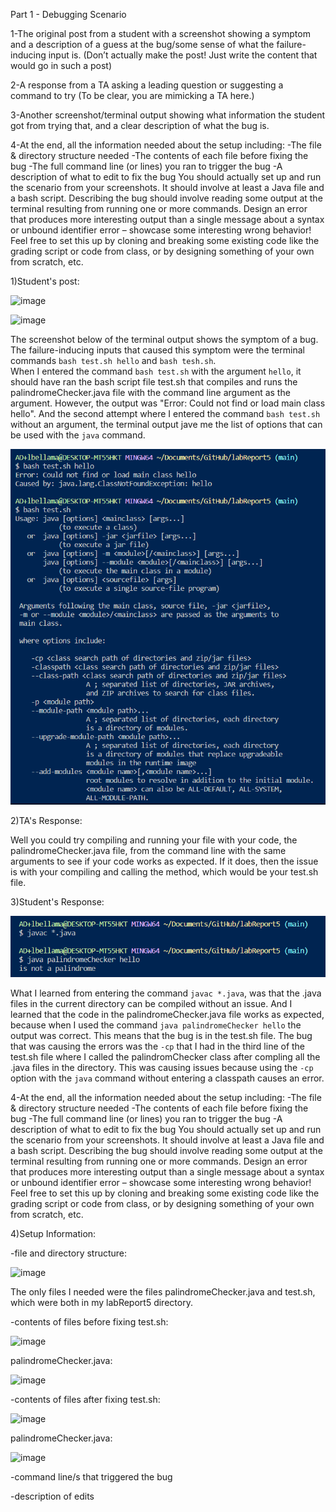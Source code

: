 
Part 1 - Debugging Scenario

1-The original post from a student with a screenshot showing a symptom and a description of a guess at the bug/some sense of what the failure-inducing input is. (Don’t actually make the post! Just write the content that would go in such a post)

2-A response from a TA asking a leading question or suggesting a command to try (To be clear, you are mimicking a TA here.)

3-Another screenshot/terminal output showing what information the student got from trying that, and a clear description of what the bug is.

4-At the end, all the information needed about the setup including:
-The file & directory structure needed
-The contents of each file before fixing the bug
-The full command line (or lines) you ran to trigger the bug
-A description of what to edit to fix the bug
You should actually set up and run the scenario from your screenshots. It should involve at least a Java file and a bash script. Describing the bug should involve reading some output at the terminal resulting from running one or more commands. Design an error that produces more interesting output than a single message about a syntax or unbound identifier error – showcase some interesting wrong behavior! Feel free to set this up by cloning and breaking some existing code like the grading script or code from class, or by designing something of your own from scratch, etc.

1)Student's post:

![image](https://github.com/lmbellama/cse15l-lab-reports/assets/130100171/8095c00f-d6be-4fde-9be0-e8252e8ac6c5)

![image](https://github.com/lmbellama/cse15l-lab-reports/assets/130100171/690fd4a5-28d5-47fe-9c8b-7b91f8d91f7c)

The screenshot below of the terminal output shows the symptom of a bug. The failure-inducing inputs that caused this symptom were the terminal commands `bash test.sh hello` and `bash tesh.sh`.  
When I entered the command `bash test.sh` with the argument `hello`, it should have ran the bash script file test.sh that compiles and runs the palindromeChecker.java file with the command line argument as the argument. However, the output was "Error: Could not find or load main class hello".
And the second attempt where I entered the command `bash test.sh` without an argument, the terminal output jave me the list of options that can be used with the `java` command.


![Image](terminalError.PNG)

2)TA's Response:

Well you could try compiling and running your file with your code, the palindromeChecker.java file, from the command line with the same arguments to see if your code works as expected. If it does, then the issue is with your compiling and calling the method, which would be your test.sh file. 


3)Student's Response:

![Image](advise.PNG)

What I learned from entering the command `javac *.java`, was that the .java files in the current directory can be compiled without an issue. And I learned that the code in the palindromeChecker.java file works as expected, because when I used the command `java palindromeChecker hello` the output was correct. This means that the bug is in the test.sh file. 
The bug that was causing the errors was the `-cp` that I had in the third line of the test.sh file where I called the palindromChecker class after compling all the .java files in the directory. This was causing issues because using the `-cp` option with the `java` command without entering a classpath causes an error. 

4-At the end, all the information needed about the setup including:
-The file & directory structure needed
-The contents of each file before fixing the bug
-The full command line (or lines) you ran to trigger the bug
-A description of what to edit to fix the bug
You should actually set up and run the scenario from your screenshots. It should involve at least a Java file and a bash script. Describing the bug should involve reading some output at the terminal resulting from running one or more commands. Design an error that produces more interesting output than a single message about a syntax or unbound identifier error – showcase some interesting wrong behavior! Feel free to set this up by cloning and breaking some existing code like the grading script or code from class, or by designing something of your own from scratch, etc.

4)Setup Information:

-file and directory structure:

![image](https://github.com/lmbellama/cse15l-lab-reports/assets/130100171/0f8ccab9-ce6a-48c6-ae50-e6ed376178e6)

The only files I needed were the files palindromeChecker.java and test.sh, which were both in my labReport5 directory.

-contents of files before fixing
test.sh:

![image](https://github.com/lmbellama/cse15l-lab-reports/assets/130100171/6a91d8e8-e1c5-4d5d-ba83-64dfafaa4b46)

palindromeChecker.java:

![image](https://github.com/lmbellama/cse15l-lab-reports/assets/130100171/f1247456-5c7b-4bd9-bb98-e193ec6b9d2e)

-contents of files after fixing
test.sh:

![image](https://github.com/lmbellama/cse15l-lab-reports/assets/130100171/5fb7f769-5fad-4d39-83b7-b03fcc4bfedb)


palindromeChecker.java:

![image](https://github.com/lmbellama/cse15l-lab-reports/assets/130100171/f1247456-5c7b-4bd9-bb98-e193ec6b9d2e)

-command line/s that triggered the bug

-description of edits
